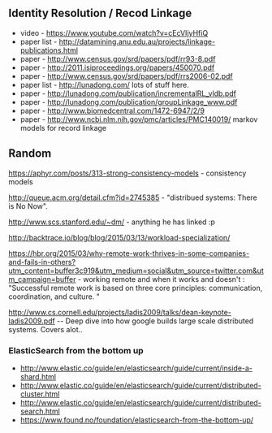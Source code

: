 ## Identity Resolution / Recod Linkage
- video - https://www.youtube.com/watch?v=cEcVIjyHfiQ
- paper list - http://datamining.anu.edu.au/projects/linkage-publications.html
- paper - http://www.census.gov/srd/papers/pdf/rr93-8.pdf
- paper - http://2011.isiproceedings.org/papers/450070.pdf
- paper - http://www.census.gov/srd/papers/pdf/rrs2006-02.pdf
- paper list - http://lunadong.com/ lots of stuff here.
- paper - http://lunadong.com/publication/incrementalRL_vldb.pdf
- paper - http://lunadong.com/publication/groupLinkage_www.pdf 
- paper - http://www.biomedcentral.com/1472-6947/2/9
- paper - http://www.ncbi.nlm.nih.gov/pmc/articles/PMC140019/ markov models for record linkage

## Random

https://aphyr.com/posts/313-strong-consistency-models - consistency models

http://queue.acm.org/detail.cfm?id=2745385 - "distribued systems: There is No Now".

http://www.scs.stanford.edu/~dm/ - anything he has linked :p

http://backtrace.io/blog/blog/2015/03/13/workload-specialization/

https://hbr.org/2015/03/why-remote-work-thrives-in-some-companies-and-fails-in-others?utm_content=buffer3c919&utm_medium=social&utm_source=twitter.com&utm_campaign=buffer  - working remote and when it works and doesn't : "Successful remote work is based on three core principles: communication, coordination, and culture. "


http://www.cs.cornell.edu/projects/ladis2009/talks/dean-keynote-ladis2009.pdf  -- Deep dive into how google builds large scale distributed systems.  Covers alot..


### ElasticSearch from the bottom up
- http://www.elastic.co/guide/en/elasticsearch/guide/current/inside-a-shard.html
- http://www.elastic.co/guide/en/elasticsearch/guide/current/distributed-cluster.html
- http://www.elastic.co/guide/en/elasticsearch/guide/current/distributed-search.html
- https://www.found.no/foundation/elasticsearch-from-the-bottom-up/
